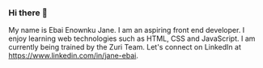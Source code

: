 ### Hi there 👋
My name is Ebai Enownku Jane. I am an aspiring front end developer. I enjoy learning web technologies such as HTML, CSS and JavaScript. I am currently being trained by the Zuri Team.
Let's connect on LinkedIn at https://www.linkedin.com/in/jane-ebai.

<!--
**E-jane15/E-jane15** is a ✨ _special_ ✨ repository because its `README.md` (this file) appears on your GitHub profile.

Here are some ideas to get you started:

- 🔭 I’m currently working on ...
- 🌱 I’m currently learning ...
- 👯 I’m looking to collaborate on ...
- 🤔 I’m looking for help with ...
- 💬 Ask me about ...
- 📫 How to reach me: ...
- 😄 Pronouns: ...
- ⚡ Fun fact: ...
-->

